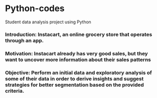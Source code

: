 # Python-codes
Student data analysis project using Python
### Introduction: Instacart, an online grocery store that operates through an app. 
### Motivation: Instacart already has very good sales, but they want to uncover more information about their sales patterns
### Objective: Perform an initial data and exploratory analysis of some of their data in order to derive insights and suggest strategies for better segmentation based on the provided criteria.
